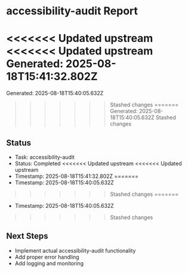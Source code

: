 # accessibility-audit Report

<<<<<<< Updated upstream
<<<<<<< Updated upstream
Generated: 2025-08-18T15:41:32.802Z
=======
Generated: 2025-08-18T15:40:05.632Z
>>>>>>> Stashed changes
=======
Generated: 2025-08-18T15:40:05.632Z
>>>>>>> Stashed changes

## Status
- Task: accessibility-audit
- Status: Completed
<<<<<<< Updated upstream
<<<<<<< Updated upstream
- Timestamp: 2025-08-18T15:41:32.802Z
=======
- Timestamp: 2025-08-18T15:40:05.632Z
>>>>>>> Stashed changes
=======
- Timestamp: 2025-08-18T15:40:05.632Z
>>>>>>> Stashed changes

## Next Steps
- Implement actual accessibility-audit functionality
- Add proper error handling
- Add logging and monitoring
